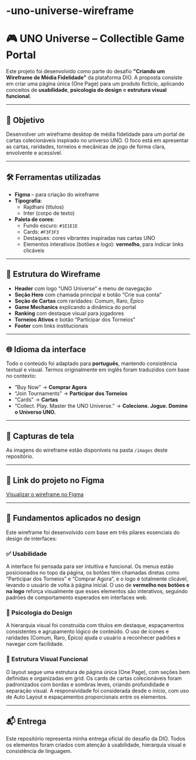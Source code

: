 # -uno-universe-wireframe
# 🎮 UNO Universe – Collectible Game Portal

Este projeto foi desenvolvido como parte do desafio **"Criando um Wireframe de Média Fidelidade"** da plataforma DIO. A proposta consiste em criar uma página única (One Page) para um produto fictício, aplicando conceitos de **usabilidade**, **psicologia do design** e **estrutura visual funcional**.

---

## 🧠 Objetivo

Desenvolver um wireframe desktop de média fidelidade para um portal de cartas colecionáveis inspirado no universo UNO. O foco está em apresentar as cartas, raridades, torneios e mecânicas de jogo de forma clara, envolvente e acessível.

---

## 🛠️ Ferramentas utilizadas

- **Figma** – para criação do wireframe
- **Tipografia**:
  - Rajdhani (títulos)
  - Inter (corpo de texto)
- **Paleta de cores**:
  - Fundo escuro: `#1E1E1E`
  - Cards: `#F3F3F3`
  - Destaques: cores vibrantes inspiradas nas cartas UNO
  - Elementos interativos (botões e logo): **vermelho**, para indicar links clicáveis

---

## 📐 Estrutura do Wireframe

- **Header** com logo “UNO Universe” e menu de navegação
- **Seção Hero** com chamada principal e botão “Crie sua conta”
- **Seção de Cartas** com raridades: Comum, Raro, Épico
- **Game Mechanics** explicando a dinâmica do portal
- **Ranking** com destaque visual para jogadores
- **Torneios Ativos** e botão “Participar dos Torneios”
- **Footer** com links institucionais

---

## 🌐 Idioma da interface

Todo o conteúdo foi adaptado para **português**, mantendo consistência textual e visual. Termos originalmente em inglês foram traduzidos com base no contexto:

- “Buy Now” → **Comprar Agora**
- “Join Tournaments” → **Participar dos Torneios**
- “Cards” → **Cartas**
- “Collect. Play. Master the UNO Universe.” → **Colecione. Jogue. Domine o Universo UNO.**

---

## 📸 Capturas de tela

As imagens do wireframe estão disponíveis na pasta `/images` deste repositório.

---

## 🔗 Link do projeto no Figma

[Visualizar o wireframe no Figma](https://www.figma.com/design/Bq09vBJTeiqXN99HzADdTQ/UNO-Universe-%E2%80%93-Collectible-Game-Portal?node-id=0-1&p=f&t=MFqpUOYX1rrJWH6P-0)

---

## 🧩 Fundamentos aplicados no design

Este wireframe foi desenvolvido com base em três pilares essenciais do design de interfaces:

### ✅ Usabilidade
A interface foi pensada para ser intuitiva e funcional. Os menus estão posicionados no topo da página, os botões têm chamadas diretas como “Participar dos Torneios” e “Comprar Agora”, e o logo é totalmente clicável, levando o usuário de volta à página inicial. O uso de **vermelho nos botões e na logo** reforça visualmente que esses elementos são interativos, seguindo padrões de comportamento esperados em interfaces web.

### 🎨 Psicologia do Design
A hierarquia visual foi construída com títulos em destaque, espaçamentos consistentes e agrupamento lógico de conteúdo. O uso de ícones e raridades (Comum, Raro, Épico) ajuda o usuário a reconhecer padrões e navegar com facilidade.

### 📐 Estrutura Visual Funcional
O layout segue uma estrutura de página única (One Page), com seções bem definidas e organizadas em grid. Os cards de cartas colecionáveis foram padronizados com bordas e sombras leves, criando profundidade e separação visual. A responsividade foi considerada desde o início, com uso de Auto Layout e espaçamentos proporcionais entre os elementos.

---

## 📬 Entrega

Este repositório representa minha entrega oficial do desafio da DIO. Todos os elementos foram criados com atenção à usabilidade, hierarquia visual e consistência de linguagem.
